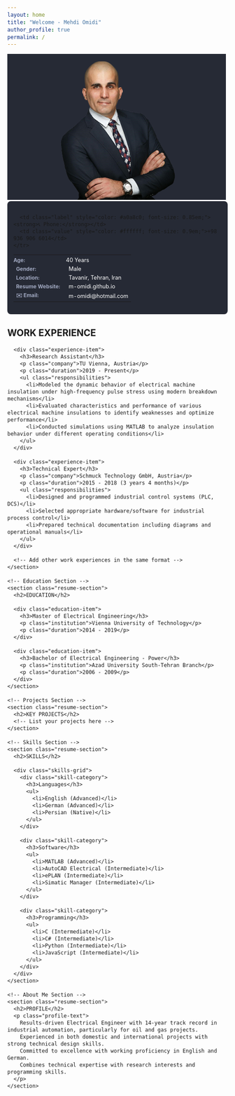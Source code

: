 ```yaml
---
layout: home
title: "Welcome - Mehdi Omidi"
author_profile: true
permalink: /
---
```

<div class="resume-container">
<aside class="sidebar">
<img src="/assets/images/profile.png" alt="Profile" class="profile-image">



<div class="personal-info" style="background-color: #262a35; padding: 1em; border-radius: 8px; margin-bottom: 2em;">
  <table class="info-table" style="width: 100%; border-collapse: collapse;">
    <tr>
      <td class="label" style="width: 120px; padding: 0.3em 0; color: #a0a8c0; font-size: 0.85em;"><strong>Age:</strong></td>
      <td class="value" style="padding: 0.3em 0; color: #ffffff; font-size: 0.9em;">40 Years</td>
    </tr>
    <tr>
      <td class="label" style="color: #a0a8c0; font-size: 0.85em;"><strong>Gender:</strong></td>
      <td class="value" style="color: #ffffff; font-size: 0.9em;">Male</td>
    </tr>
    <tr>
      <td class="label" style="color: #a0a8c0; font-size: 0.85em;"><strong>Location:</strong></td>
      <td class="value" style="color: #ffffff; font-size: 0.9em;">Tavanir, Tehran, Iran</td>
    </tr>
        <tr>
      <td class="label" style="color: #a0a8c0; font-size: 0.85em;"><strong>Resume Website:</strong></td>
      <td class="value" style="color: #ffffff; font-size: 0.9em;">m-omidi.github.io</td>
    </tr>
    <tr>
  <tr>
  <td class="label" style="color: #a0a8c0; font-size: 0.85em;"><strong>✉️ Email:</strong></td>
  <td class="value" style="color: #ffffff; font-size: 0.9em; white-space: nowrap;">m-omidi@hotmail.com</td>
</tr>

      <td class="label" style="color: #a0a8c0; font-size: 0.85em;"><strong>📞 Phone:</strong></td>
      <td class="value" style="color: #ffffff; font-size: 0.9em;">+98 936 906 6014</td>
    </tr>
  </table>
</div>
  </aside>
  
  <main class="content">
    <!-- Work Experience Section -->
    <section class="resume-section">
      <h2>WORK EXPERIENCE</h2>
      
      <div class="experience-item">
        <h3>Research Assistant</h3>
        <p class="company">TU Vienna, Austria</p>
        <p class="duration">2019 - Present</p>
        <ul class="responsibilities">
          <li>Modeled the dynamic behavior of electrical machine insulation under high-frequency pulse stress using modern breakdown mechanisms</li>
          <li>Evaluated characteristics and performance of various electrical machine insulations to identify weaknesses and optimize performance</li>
          <li>Conducted simulations using MATLAB to analyze insulation behavior under different operating conditions</li>
        </ul>
      </div>

      <div class="experience-item">
        <h3>Technical Expert</h3>
        <p class="company">Schmuck Technology GmbH, Austria</p>
        <p class="duration">2015 - 2018 (3 years 4 months)</p>
        <ul class="responsibilities">
          <li>Designed and programmed industrial control systems (PLC, DCS)</li>
          <li>Selected appropriate hardware/software for industrial process control</li>
          <li>Prepared technical documentation including diagrams and operational manuals</li>
        </ul>
      </div>

      <!-- Add other work experiences in the same format -->
    </section>

    <!-- Education Section -->
    <section class="resume-section">
      <h2>EDUCATION</h2>
      
      <div class="education-item">
        <h3>Master of Electrical Engineering</h3>
        <p class="institution">Vienna University of Technology</p>
        <p class="duration">2014 - 2019</p>
      </div>

      <div class="education-item">
        <h3>Bachelor of Electrical Engineering - Power</h3>
        <p class="institution">Azad University South-Tehran Branch</p>
        <p class="duration">2006 - 2009</p>
      </div>
    </section>

    <!-- Projects Section -->
    <section class="resume-section">
      <h2>KEY PROJECTS</h2>
      <!-- List your projects here -->
    </section>

    <!-- Skills Section -->
    <section class="resume-section">
      <h2>SKILLS</h2>
      
      <div class="skills-grid">
        <div class="skill-category">
          <h3>Languages</h3>
          <ul>
            <li>English (Advanced)</li>
            <li>German (Advanced)</li>
            <li>Persian (Native)</li>
          </ul>
        </div>

        <div class="skill-category">
          <h3>Software</h3>
          <ul>
            <li>MATLAB (Advanced)</li>
            <li>AutoCAD Electrical (Intermediate)</li>
            <li>ePLAN (Intermediate)</li>
            <li>Simatic Manager (Intermediate)</li>
          </ul>
        </div>

        <div class="skill-category">
          <h3>Programming</h3>
          <ul>
            <li>C (Intermediate)</li>
            <li>C# (Intermediate)</li>
            <li>Python (Intermediate)</li>
            <li>JavaScript (Intermediate)</li>
          </ul>
        </div>
      </div>
    </section>

    <!-- About Me Section -->
    <section class="resume-section">
      <h2>PROFILE</h2>
      <p class="profile-text">
        Results-driven Electrical Engineer with 14-year track record in industrial automation, particularly for oil and gas projects. 
        Experienced in both domestic and international projects with strong technical design skills. 
        Committed to excellence with working proficiency in English and German. 
        Combines technical expertise with research interests and programming skills.
      </p>
    </section>
  </main>
</div>